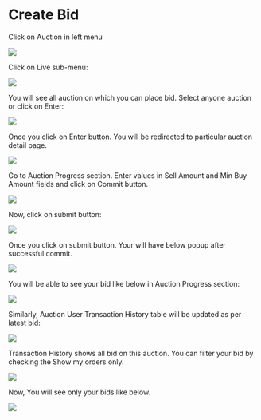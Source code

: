 # Create Bid

Click on Auction in left menu

![](../../.gitbook/assets/1-create.png)

Click on Live sub-menu:

![](../../.gitbook/assets/live-auction%20%281%29.png)

You will see all auction on which you can place bid. Select anyone auction or click on Enter:

![](../../.gitbook/assets/enter-bid.png)

Once you click on Enter button. You will be redirected to particular auction detail page.

![](../../.gitbook/assets/full_detail%20%281%29.png)

Go to Auction Progress section. Enter values in Sell Amount and Min Buy Amount fields and click on Commit button.

![](../../.gitbook/assets/1_bid.png)

Now, click on submit button:

![](../../.gitbook/assets/2_bid_success.png)

Once you click on submit button. Your will have below popup after successful commit.

![](../../.gitbook/assets/3_bid.png)

You will be able to see your bid like below in Auction Progress section:

![](../../.gitbook/assets/4_bid_on_graph.png)

Similarly, Auction User Transaction History table will be updated as per latest bid:

![](../../.gitbook/assets/5_bid%20%282%29.png)

Transaction History shows all bid on this auction. You can filter your bid by checking the Show my orders only.

![](../../.gitbook/assets/show_my_bid.png)

Now, You will see only your bids like below.

![](../../.gitbook/assets/all_bid.png)

